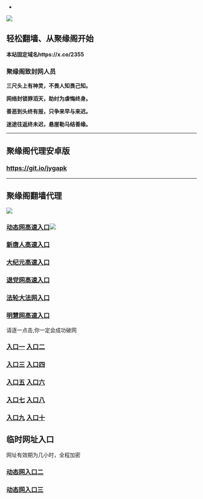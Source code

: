 * 
![](https://raw.githubusercontent.com/hao369/a/master/j.jpg)



## 轻松翻墙、从聚缘阁开始

**本站固定域名https://x.co/2355**

### 聚缘阁致封网人员

**三尺头上有神灵，不畏人知畏己知。**

**网络封锁罪滔天，助纣为虐悔终身。**

**善恶到头终有报，只争来早与来迟。**

**迷途往返终未迟，悬崖勒马结善缘。**

***



##  聚缘阁代理安卓版

### https://git.io/jygapk


***



## 聚缘阁翻墙代理 

![](https://raw.githubusercontent.com/hao369/a/master/wx2.jpg)

### [动态网高速入口](https://0rk0dxuro8.execute-api.ap-northeast-2.amazonaws.com/456k/?id=2)![](https://raw.githubusercontent.com/hao369/a/master/jygdl.gif)

### [新唐人高速入口](https://0rk0dxuro8.execute-api.ap-northeast-2.amazonaws.com/456k/?id=5)

### [大纪元高速入口](https://0rk0dxuro8.execute-api.ap-northeast-2.amazonaws.com/456k/?id=7)

### [退党网高速入口](https://0rk0dxuro8.execute-api.ap-northeast-2.amazonaws.com/456k/?id=8)

### [法轮大法网入口](https://0rk0dxuro8.execute-api.ap-northeast-2.amazonaws.com/456k/?id=15)

### [明慧网高速入口](https://0rk0dxuro8.execute-api.ap-northeast-2.amazonaws.com/456k/?id=3)

请逐一点击,你一定会成功破网

### **[入口一](http://x.co/2244)** **[入口二](http://x.co/3824)**


### **[入口三](https://s3.eu-central-1.amazonaws.com/jyg3/index.html)**  **[入口四](https://s3-ap-southeast-1.amazonaws.com/jyg4/index.html)**

### **[入口五](https://s3.ap-south-1.amazonaws.com/jyg5/index.html)**  **[入口六](https://s3-us-west-1.amazonaws.com/jyg6/index.html)**


###  **[入口七](https://s3-us-west-2.amazonaws.com/jyg7/index.html)**  **[入口八](https://s3-eu-west-1.amazonaws.com/jyg8/index.html)**


###  **[入口九](https://s3-ap-northeast-1.amazonaws.com/jyg9/index.html)**  **[入口十](https://s3.amazonaws.com/dtw/index.html)**



## 临时网址入口 

网址有效期为几小时，全程加密

### [动态网入口二](https://x.co/ddg)

### [动态网入口三](https://x.co/ddf)



